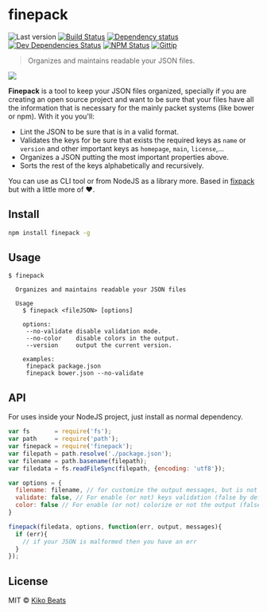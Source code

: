 # finepack

![Last version](https://img.shields.io/github/tag/Kikobeats/finepack.svg?style=flat-square)
[![Build Status](http://img.shields.io/travis/Kikobeats/finepack/master.svg?style=flat-square)](https://travis-ci.org/Kikobeats/finepack)
[![Dependency status](http://img.shields.io/david/Kikobeats/finepack.svg?style=flat-square)](https://david-dm.org/Kikobeats/finepack)
[![Dev Dependencies Status](http://img.shields.io/david/dev/Kikobeats/finepack.svg?style=flat-square)](https://david-dm.org/Kikobeats/finepack#info=devDependencies)
[![NPM Status](http://img.shields.io/npm/dm/finepack.svg?style=flat-square)](https://www.npmjs.org/package/finepack)
[![Gittip](http://img.shields.io/gittip/Kikobeats.svg?style=flat-square)](https://www.gittip.com/Kikobeats/)

> Organizes and maintains readable your JSON files.

![](http://i.imgur.com/2qNLC48.png)

**Finepack** is a tool to keep your JSON files organized, specially if you are creating an open source project and want to be sure that your files have all the information that is necessary for the mainly packet systems (like bower or npm). With it you you'll:

- Lint the JSON to be sure that is in a valid format.
- Validates the keys for be sure that exists the required keys as `name` or `version` and other important keys as `homepage`, `main`, `license`,...
- Organizes a JSON putting the most important properties above.
- Sorts the rest of the keys alphabetically and recursively.

You can use as CLI tool or from NodeJS as a library more. Based in [fixpack](https://github.com/henrikjoreteg/fixpack) but with a little more of ♥.

## Install

```bash
npm install finepack -g
```

## Usage

```
$ finepack

  Organizes and maintains readable your JSON files

  Usage
    $ finepack <fileJSON> [options]

    options:
     --no-validate disable validation mode.
     --no-color    disable colors in the output.
     --version     output the current version.

    examples:
     finepack package.json
     finepack bower.json --no-validate
```

## API

For uses inside your NodeJS project, just install as normal dependency.

```js
var fs       = require('fs');
var path     = require('path');
var finepack = require('finepack');
var filepath = path.resolve('./package.json');
var filename = path.basename(filepath);
var filedata = fs.readFileSync(filepath, {encoding: 'utf8'});

var options = {
  filename: filename, // for customize the output messages, but is not necessary.
  validate: false, // For enable (or not) keys validation (false by default).
  color: false // For enable (or not) colorize or not the output (false by default).
}

finepack(filedata, options, function(err, output, messages){
  if (err){
    // if your JSON is malformed then you have an err
  }
});
```

## License

MIT © [Kiko Beats](http://www.kikobeats.com)

